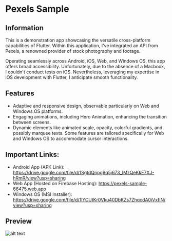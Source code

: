 # Pexels Sample

## Information
This is a demonstration app showcasing the versatile cross-platform capabilities of Flutter. Within this application, I've integrated an API from Pexels, a renowned provider of stock photography and footage.

Operating seamlessly across Android, iOS, Web, and Windows OS, this app offers broad accessibility. Unfortunately, due to the absence of a Macbook, I couldn't conduct tests on iOS. Nevertheless, leveraging my expertise in iOS development with Flutter, I anticipate smooth functionality.

## Features
- Adaptive and responsive design, observable particularly on Web and Windows OS platforms.
- Engaging animations, including Hero Animation, enhancing the transition between screens.
- Dynamic elements like animated scale, opacity, colorful gradients, and possibly marquee texts. Some features are tailored specifically for Web and Windows OS to accommodate cursor interactions.

## Important Links:
- Android App (APK Link): https://drive.google.com/file/d/1SgtdQnpg9q5j673_lMzQeKkE7XJ-hRmR/view?usp=sharing
- Web App (Hosted on Firebase Hosting): https://pexels-sample-66475.web.app
- Windows OS (MSI Installer): https://drive.google.com/file/d/1lYCUtKr0Vku40DbKZs7ZhqcdA0iVxflN/view?usp=sharing

## Preview
![alt text](https://i.postimg.cc/CxYsk4bq/Screenshot-406.png "img")
